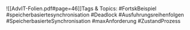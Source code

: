 
![[AdvIT-Folien.pdf#page=46]]Tags & Topics:
   #FortskBeispiel
   #speicherbasiertesynchronisation
   #Deadlock
   #Ausfuhrungsreihenfolgen
   #SpeicherbasierteSynchronisation
   #maxAnforderung
   #ZustandProzess